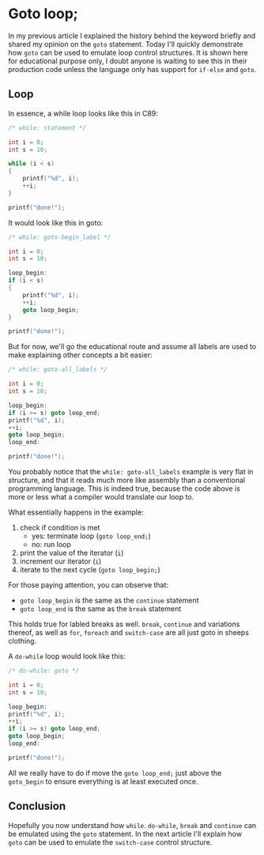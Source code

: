# Goto loop;

In my previous article I explained the history behind the keyword briefly and
shared my opinion on the `goto` statement. Today I'll quickly demonstrate how
`goto` can be used to emulate loop control structures. It is shown here for
educational purpose only, I doubt anyone is waiting to see this in their
production code unless the language only has support for `if-else` and `goto`.

## Loop

In essence, a while loop looks like this in C89:

```c
/* while: statement */

int i = 0;
int s = 10;

while (i < s)
{
    printf("%d", i);
    ++i;
}

printf("done!");
```

It would look like this in goto:

```c
/* while: goto-begin_label */

int i = 0;
int s = 10;

loop_begin:
if (i < s)
{
    printf("%d", i);
    ++i;
    goto loop_begin;
}

printf("done!");
```

But for now, we'll go the educational route and assume all labels are used to
make explaining other concepts a bit easier:

```c
/* while: goto-all_labels */

int i = 0;
int s = 10;

loop_begin:
if (i >= s) goto loop_end;
printf("%d", i);
++i;
goto loop_begin;
loop_end:

printf("done!");
```

You probably notice that the `while: goto-all_labels` example is very flat in
structure, and that it reads much more like assembly than a conventional
programming language. This is indeed true, because the code above is more or
less what a compiler would translate our loop to.

What essentially happens in the example:

1. check if condition is met
   - yes: terminate loop (`goto loop_end;`)
   - no: run loop
2. print the value of the iterator (`i`)
3. increment our iterator (`i`)
4. iterate to the next cycle (`goto loop_begin;`)

For those paying attention, you can observe that:

- `goto loop_begin` is the same as the `continue` statement
- `goto loop_end` is the same as the `break` statement

This holds true for labled breaks as well. `break`, `continue` and variations
thereof, as well as `for`, `foreach` and `switch-case` are all just goto in
sheeps clothing.

A `do-while` loop would look like this:

```c
/* do-while: goto */

int i = 0;
int s = 10;

loop_begin:
printf("%d", i);
++i;
if (i >= s) goto loop_end;
goto loop_begin;
loop_end:

printf("done!");
```

All we really have to do if move the `goto loop_end;` just above the
`goto_begin` to ensure everything is at least executed once.

## Conclusion

Hopefully you now understand how `while`. `do-while`, `break` and `continue`
can be emulated using the `goto` statement. In the next article I'll explain
how `goto` can be used to emulate the `switch-case` control structure.
